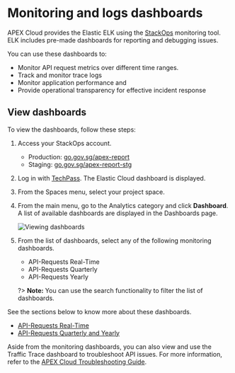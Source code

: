 # Monitoring and logs dashboards

APEX Cloud provides the Elastic ELK using the [StackOps](https://sections.developer.tech.gov.sg/sections/stackops-overview/) monitoring tool. ELK includes pre-made dashboards for reporting and debugging issues.

You can use these dashboards to:

- Monitor API request metrics over different time ranges.
- Track and monitor trace logs
- Monitor application performance and
- Provide operational transparency for effective incident response

## View dashboards

To view the dashboards, follow these steps:

1. Access your StackOps account.

   - Production: [go.gov.sg/apex-report](https://go.gov.sg/apex-report)
   - Staging: [go.gov.sg/apex-report-stg](https://go.gov.sg/apex-report-stg)

2. Log in with [TechPass](sections/onboarding/techpass). The Elastic Cloud dashboard is displayed.

3. From the Spaces menu, select your project space.

4. From the main menu, go to the Analytics category and click **Dashboard**. A list of available dashboards are displayed in the Dashboards page.

   ![Viewing dashboards](./_assets/dashboards_intro.gif)

5. From the list of dashboards, select any of the following monitoring dashboards.

   - API-Requests Real-Time
   - API-Requests Quarterly
   - API-Requests Yearly

   ?> **Note:** You can use the search functionality to filter the list of dashboards.

See the sections below to know more about these dashboards.

- [API-Requests Real-Time](sections/monitoring/real-time)
- [API-Requests Quarterly and Yearly](sections/monitoring/quarterly-and-yearly)

Aside from the monitoring dashboards, you can also view and use the Traffic Trace dashboard to troubleshoot API issues. For more information, refer to the [APEX Cloud Troubleshooting Guide](sections/troubleshooting/introduction).
